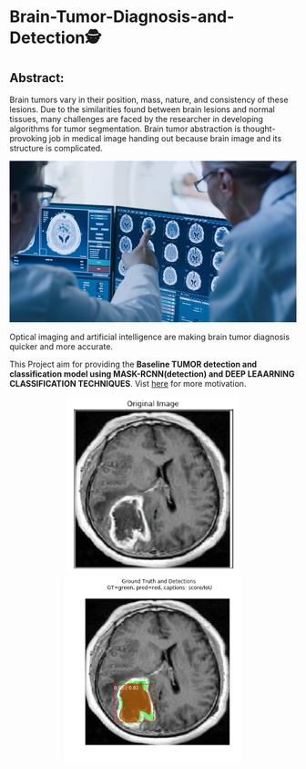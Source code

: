 # Brain-Tumor-Diagnosis-and-Detection🕵

## Abstract:
Brain tumors vary in their position, mass, nature, and consistency of these lesions. Due to the similarities found between brain lesions and normal tissues, many challenges are faced by the researcher in developing algorithms for tumor segmentation. Brain tumor abstraction is thought-provoking job in medical image handing out because brain image and its structure is complicated.

<img src="Images/bt2.jpg" width="600" title="Tumor detection">

Optical imaging and artificial intelligence are making brain tumor diagnosis quicker and more accurate.

This Project aim for providing the **Baseline TUMOR detection and classification model using MASK-RCNN(detection) and DEEP LEAARNING CLASSIFICATION TECHNIQUES**. Vist <a href="https://youtu.be/UZZ08_fC7UU">here</a> for more motivation.

<p align="center">
  <img src="Images/out1.png" width="300" title="hover text">
  <img src="Images/out2.png" width="310" alt="accessibility text">
</p>
